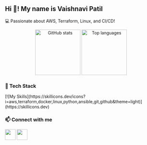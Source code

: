 <h2 align="left">Hi 👋! My name is Vaishnavi Patil </h2>
<p align="left">💻 Passionate about AWS, Terraform, Linux, and CI/CD!</p>

<div align="center">
  <img src="https://github-readme-stats.vercel.app/api?username=Vaishnavi-M-Patil&hide_title=false&hide_rank=false&show_icons=true&include_all_commits=true&count_private=true&theme=radical&locale=en&hide_border=false" height="150" alt="GitHub stats" />
  <img src="https://github-readme-stats.vercel.app/api/top-langs?username=Vaishnavi-M-Patil&layout=compact&langs_count=6&theme=radical&hide_border=false" height="150" alt="Top languages" />
</div>

###

  <h3>🔧 Tech Stack</h3>
   [![My Skills](https://skillicons.dev/icons?i=aws,terraform,docker,linux,python,ansible,git,github&theme=light)](https://skillicons.dev)

###
<div align="left">
  <h3>📫 Connect with me</h3>
  <a href="mailto:vaishnavipatil6002@gmail.com"><img src="https://img.shields.io/static/v1?message=Gmail&logo=gmail&label=&color=D14836&logoColor=white&style=for-the-badge" height="35" /></a>
  <a href="https://www.linkedin.com/in/vaishnavi-m-patil/"><img src="https://img.shields.io/static/v1?message=LinkedIn&logo=linkedin&label=&color=0077B5&logoColor=white&style=for-the-badge" height="35" /></a>
</div>

